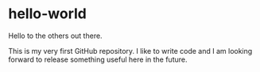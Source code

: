 # hello-world
Hello to the others out there.

This is my very first GitHub repository. 
I like to write code and I am looking forward to release something useful here in the future.

